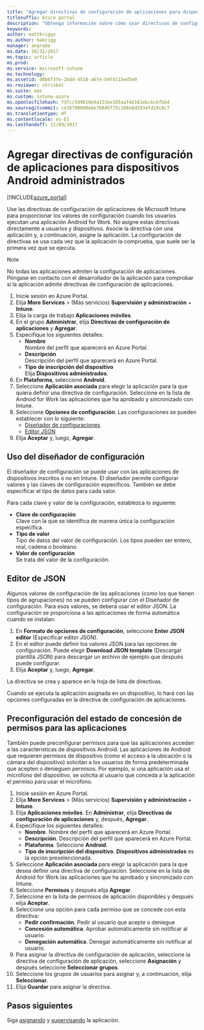 ```yaml
---
title: "Agregar directivas de configuración de aplicaciones para dispositivos Android administrados | Microsoft Docs"
titlesuffix: Azure portal
description: "Obtenga información sobre cómo usar directivas de configuración de aplicaciones para proporcionar datos de configuración a una aplicación de Android for Work cuando se ejecuta."
keywords: 
author: mattbriggs
ms.author: mabrigg
manager: angrobe
ms.date: 10/31/2017
ms.topic: article
ms.prod: 
ms.service: microsoft-intune
ms.technology: 
ms.assetid: d0b6f3fe-2bd4-4518-a6fe-b9fd115ed5e0
ms.reviewer: chrisbal
ms.suite: ems
ms.custom: intune-azure
ms.openlocfilehash: f3fcc589010e9a153ee105aaf4b161ebcbcbfbb4
ms.sourcegitcommit: ce35790090ebe768d5f75c108e8d5934fd19c8c7
ms.translationtype: HT
ms.contentlocale: es-ES
ms.lasthandoff: 11/09/2017
---
```

# <a name="add-app-configuration-policies-for-managed-android-devices"></a>Agregar directivas de configuración de aplicaciones para dispositivos Android administrados

[!INCLUDE[azure_portal](./includes/azure_portal.md)]

Use las directivas de configuración de aplicaciones de Microsoft Intune para proporcionar los valores de configuración cuando los usuarios ejecutan una aplicación Android for Work. No asigne estas directivas directamente a usuarios y dispositivos. Asocie la directiva con una aplicación y, a continuación, asigne la aplicación. La configuración de directivas se usa cada vez que la aplicación la comprueba, que suele ser la primera vez que se ejecuta.

> [!Note]  
> No todas las aplicaciones admiten la configuración de aplicaciones. Póngase en contacto con el desarrollador de la aplicación para comprobar si la aplicación admite directivas de configuración de aplicaciones.

1. Inicie sesión en Azure Portal.
2. Elija **More Services** >  (Más servicios) **Supervisión y administración** + **Intune**.
3. Elija la carga de trabajo **Aplicaciones móviles**.
4. En el grupo **Administrar**, elija **Directivas de configuración de aplicaciones** y **Agregar**.
5. Especifique los siguientes detalles:
    - **Nombre**  
      Nombre del perfil que aparecerá en Azure Portal.
    - **Descripción**  
      Descripción del perfil que aparecerá en Azure Portal.
    - **Tipo de inscripción del dispositivo**  
      Elija **Dispositivos administrados**.
6. En **Plataforma**, seleccione **Android**.
7. Seleccione **Aplicación asociada** para elegir la aplicación para la que quiera definir una directiva de configuración. Seleccione en la lista de Android for Work las aplicaciones que ha aprobado y sincronizado con Intune.
8. Seleccione **Opciones de configuración**. Las configuraciones se pueden establecer con lo siguiente:
    - [Diseñador de configuraciones](#Use-the-configuration-designer)
    - [Editor JSON](#Enter-the-JSON-editor)
9. Elija **Aceptar** y, luego, **Agregar**.

## <a name="use-the-configuration-designer"></a>Uso del diseñador de configuración

El diseñador de configuración se puede usar con las aplicaciones de dispositivos inscritos o no en Intune. El diseñador permite configurar valores y las claves de configuración específicos. También se debe especificar el tipo de datos para cada valor.

Para cada clave y valor de la configuración, establezca lo siguiente:

  - **Clave de configuración**  
     Clave con la que se identifica de manera única la configuración específica.
  - **Tipo de valor**  
    Tipo de datos del valor de configuración. Los tipos pueden ser entero, real, cadena o booleano.
  - **Valor de configuración**  
    Se trata del valor de la configuración. 

## <a name="enter-the-json-editor"></a>Editor de JSON

Algunos valores de configuración de las aplicaciones (como los que tienen tipos de agrupaciones) no se pueden configurar con el Diseñador de configuración. Para esos valores, se deberá usar el editor JSON. La configuración se proporciona a las aplicaciones de forma automática cuando se instalan.

1. En **Formato de opciones de configuración**, seleccione **Enter JSON editor** (Especificar editor JSON).
2. En el editor puede definir los valores JSON para las opciones de configuración. Puede elegir **Download JSON template** (Descargar plantilla JSON) para descargar un archivo de ejemplo que después puede configurar.
3. Elija **Aceptar** y, luego, **Agregar**.

La directiva se crea y aparece en la hoja de lista de directivas.

Cuando se ejecuta la aplicación asignada en un dispositivo, lo hará con las opciones configuradas en la directiva de configuración de aplicaciones.

## <a name="preconfigure-the-permissions-grant-state-for-apps"></a>Preconfiguración del estado de concesión de permisos para las aplicaciones

También puede preconfigurar permisos para que las aplicaciones accedan a las características de dispositivos Android. Las aplicaciones de Android que requieren permisos de dispositivo (como el acceso a la ubicación o la cámara del dispositivo) solicitan a los usuarios de forma predeterminada que acepten o denieguen permisos. Por ejemplo, si una aplicación usa el micrófono del dispositivo, se solicita al usuario que conceda a la aplicación el permiso para usar el micrófono.

1. Inicie sesión en Azure Portal.
2. Elija **More Services** >  (Más servicios) **Supervisión y administración** + **Intune**.
3. Elija **Aplicaciones móviles**. En **Administrar**, elija **Directivas de configuración de aplicaciones** y, después, **Agregar**.
4. Especifique los siguientes detalles:
    - **Nombre**. Nombre del perfil que aparecerá en Azure Portal.
    - **Descripción**. Descripción del perfil que aparecerá en Azure Portal.
    - **Plataforma**. Seleccione **Android**.
    - **Tipo de inscripción del dispositivo**. **Dispositivos administrados** es la opción preseleccionada.
5. Seleccione **Aplicación asociada** para elegir la aplicación para la que desea definir una directiva de configuración. Seleccione en la lista de Android for Work las aplicaciones que ha aprobado y sincronizado con Intune.
6. Seleccione **Permisos** y después elija **Agregar**.
7. Seleccione en la lista de permisos de aplicación disponibles y después elija **Aceptar**.
8. Seleccione una opción para cada permiso que se concede con esta directiva:
    - **Pedir confirmación**. Pedir al usuario que acepte o deniegue
    - **Concesión automática**. Aprobar automáticamente sin notificar al usuario.
    - **Denegación automática**. Denegar automáticamente sin notificar al usuario.
9. Para asignar la directiva de configuración de aplicación, seleccione la directiva de configuración de aplicación, seleccione **Asignación** y después seleccione **Seleccionar grupos**.
10. Seleccione los grupos de usuarios para asignar y, a continuación, elija **Seleccionar**.
11. Elija **Guardar** para asignar la directiva.

## <a name="next-steps"></a>Pasos siguientes

Siga [asignando](apps-deploy.md) y [supervisando](apps-monitor.md) la aplicación.

